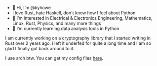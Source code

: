 - 👋 Hi, I’m @byhowe
- I love Rust, hate Haskell, don't know how I feel about Python
- 👀 I’m interested in Electrical & Electronics Engineering, Mathematics, Linux, Rust, Physics, and many more things
- 🌱 I’m currently learning data analysis tools in Python

I am currently working on a cryptography library that I started writing in Rust
over 2 years ago. I left it underfed for quite a long time and I am so glad I
finally got back around to it.

I use arch btw.
You can get my config files [here](https://github.com/byhowe/dotfiles).

<!---
byhowe/byhowe is a ✨ special ✨ repository because its `README.md` (this file) appears on your GitHub profile.
You can click the Preview link to take a look at your changes.
--->

